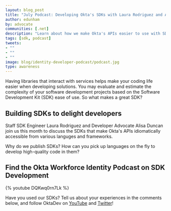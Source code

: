 ```yaml
---
layout: blog_post
title: "July Podcast: Developing Okta's SDKs with Laura Rodriguez and Alisa Duncan"
author: edunham
by: advocate
communities: [.net]
description: "Learn about how we make Okta's APIs easier to use with SDKs!"
tags: [sdk, podcast]
tweets:
- ""
- ""
- ""
image: blog/identity-developer-podcast/podcast.jpg
type: awareness
---
```


Having libraries that interact with services helps make your coding life easier when developing solutions. You may evaluate and estimate the complexity of your software development projects based on the Software Development Kit (SDK) ease of use. So what makes a great SDK?

## Building SDKs to delight developers

Staff SDK Engineer Laura Rodriguez and Developer Advocate Alisa Duncan join us this month to discuss the SDKs that make Okta's APIs idiomatically accessible from various languges and frameworks. 

Why do we publish SDKs? How can you pick up languages on the fly to develop high-quality code in them? 

## Find the Okta Workforce Identity Podcast on SDK Development

{% youtube DQKwq0rn7Lk %}

Have you used our SDKs? Tell us about your experiences in the comments below, and follow OktaDev on [YouTube](https://www.youtube.com/@OktaDev) and [Twitter](https://twitter.com/oktadev)! 
